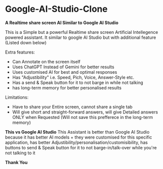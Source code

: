 # Google-AI-Studio-Clone
**A Realtime share screen AI Similar to Google AI Studio**

This is a Simple but a powerful Realtime share screen Artificial Intellegence powered assistant. It similar to google AI Studio but with additional feature (Listed down below) 

Extra features:
- Can Annotate on the screen itself
- Uses ChatGPT Instead of Gemini for better results
- Uses customised AI for best and optimal responses
- Has "Adjustibility" i.e. Speed, Pich, Voice, Answer-Style etc.
- Has a send & Speak button for it to not barge in while not talking
- has long-term memory for better personalised results

Limitations:
- Have to share your Entire screen, cannot share a single tab
- Will give short and straight-forward answers, will give Detailed answers ONLY when Requested (Will not save this prefferece in the long-term memory)

**This vs Google AI Studio**
This Assistant is better than Google AI Studio because it has better AI models + they were customised for this specific application, has better Adjustibility/personalisation/customisibility, has buttons to send & Speak button for it to not barge-in/talk-over while you're not talking to it

**Thank You**
